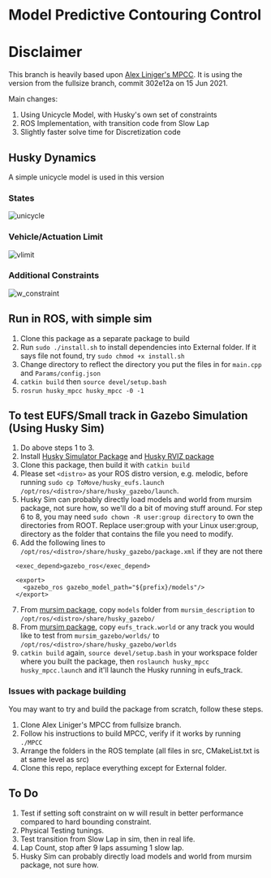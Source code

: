# Model Predictive Contouring Control

# Disclaimer
This branch is heavily based upon [Alex Liniger's MPCC](https://github.com/alexliniger/MPCC). It is using the version from the fullsize branch, commit 302e12a on 15 Jun 2021.

Main changes:
1. Using Unicycle Model, with Husky's own set of constraints
2. ROS Implementation, with transition code from Slow Lap
3. Slightly faster solve time for Discretization code

## Husky Dynamics
A simple unicycle model is used in this version

### States
![unicycle](https://user-images.githubusercontent.com/78944454/129431697-3a2fe54c-337d-4d4b-92cb-442be8bf3487.png)

### Vehicle/Actuation Limit
![vlimit](https://user-images.githubusercontent.com/78944454/129431821-b8603b5a-1c20-4a58-87b6-585d4d36f1f6.png)

### Additional Constraints
![w_constraint](https://user-images.githubusercontent.com/78944454/129431906-9bae518b-8d8c-44fb-8de1-f1004c24489f.png)

## Run in ROS, with simple sim
1. Clone this package as a separate package to build
2. Run `sudo ./install.sh` to install dependencies into External folder. If it says file not found, try `sudo chmod +x install.sh`
3. Change directory to reflect the directory you put the files in for `main.cpp` and `Params/config.json`
4. `catkin build` then `source devel/setup.bash`
5. `rosrun husky_mpcc husky_mpcc -0 -1`

## To test EUFS/Small track in Gazebo Simulation (Using Husky Sim)
1. Do above steps 1 to 3.
2. Install [Husky Simulator Package](http://wiki.ros.org/husky_gazebo/Tutorials/Simulating%20Husky) and [Husky RVIZ package](http://wiki.ros.org/husky_control/Tutorials/Interfacing%20with%20Husky)
3. Clone this package, then build it with `catkin build`
4. Please set `<distro>` as your ROS distro version, e.g. melodic, before running `sudo cp ToMove/husky_eufs.launch /opt/ros/<distro>/share/husky_gazebo/launch`.
5. Husky Sim can probably directly load models and world from mursim package, not sure how, so we'll do a bit of moving stuff around. For step 6 to 8, you may need `sudo chown -R user:group directory` to own the directories from ROOT. Replace user:group with your Linux user:group, directory as the folder that contains the file you need to modify.
6. Add the following lines to `/opt/ros/<distro>/share/husky_gazebo/package.xml` if they are not there
```
  <exec_depend>gazebo_ros</exec_depend>

  <export>
    <gazebo_ros gazebo_model_path="${prefix}/models"/>
  </export>
```
7. From [mursim package](https://github.com/MURDriverless/mursim), copy `models` folder from `mursim_description` to `/opt/ros/<distro>/share/husky_gazebo/`
8. From [mursim package](https://github.com/MURDriverless/mursim), copy `eufs_track.world` or any track you would like to test from `mursim_gazebo/worlds/` to `/opt/ros/<distro>/share/husky_gazebo/worlds`
9. `catkin build` again, `source devel/setup.bash` in your workspace folder where you built the package, then `roslaunch husky_mpcc husky_mpcc.launch` and it'll launch the Husky running in eufs_track.

### Issues with package building
You may want to try and build the package from scratch, follow these steps.
1. Clone Alex Liniger's MPCC from fullsize branch.
2. Follow his instructions to build MPCC, verify if it works by running `./MPCC`
3. Arrange the folders in the ROS template (all files in src, CMakeList.txt is at same level as src)
4. Clone this repo, replace everything except for External folder.

## To Do
1. Test if setting soft constraint on w will result in better performance compared to hard bounding constraint.
2. Physical Testing tunings.
3. Test transition from Slow Lap in sim, then in real life.
4. Lap Count, stop after 9 laps assuming 1 slow lap.
5. Husky Sim can probably directly load models and world from mursim package, not sure how.
